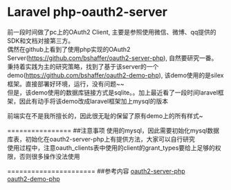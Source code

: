 Laravel php-oauth2-server
=================
前一段时间做了pc上的OAuth2 Client, 主要是参照使用微信、微博、qq提供的SDK和文档对接第三方。<br />
偶然在github上看到了使用php实现的OAuth2 Server(https://github.com/bshaffer/oauth2-server-php), 自然要研究一番。<br />
秉持着实践为主的研究策略，找到了基于该server的一个demo(https://github.com/bshaffer/oauth2-demo-php), 该demo使用的是silex框架。直接部署好环境，运行，没有问题~~<br />
但是，该demo使用的数据库链接方式是sqlite。。加上最近看了一段时间laravel框架，因此有动手将该demo改成laravel框架加上mysql的版本

前端实在不是我所擅长的，因此很无耻的保留了原有demo上的所有样式~<br />

================
##注意事项
使用的mysql，因此需要初始化mysql数据库表，初始化在oauth2-server-php上有提供方法，大家可以自行研究 <br />
使用过程中，注意oauth_clients表中使用的client的grant_types要给上足够的权限，否则很多操作没法使用 <br />


======================
##参考内容
[oauth2-server-php](https://github.com/bshaffer/oauth2-server-php) <br />
[oauth2-demo-php](https://github.com/bshaffer/oauth2-demo-php)
